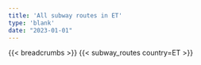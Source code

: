```yaml
---
title: 'All subway routes in ET'
type: 'blank'
date: "2023-01-01"
---
```


{{< breadcrumbs >}}
{{< subway_routes country=ET >}}
